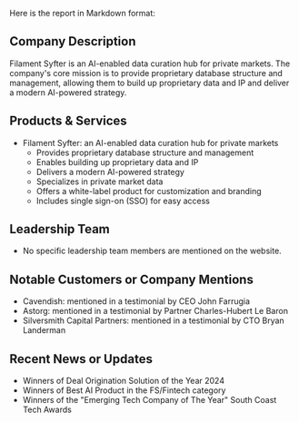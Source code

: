 Here is the report in Markdown format:

## Company Description
Filament Syfter is an AI-enabled data curation hub for private markets. The company's core mission is to provide proprietary database structure and management, allowing them to build up proprietary data and IP and deliver a modern AI-powered strategy.

## Products & Services
* Filament Syfter: an AI-enabled data curation hub for private markets
	+ Provides proprietary database structure and management
	+ Enables building up proprietary data and IP
	+ Delivers a modern AI-powered strategy
	+ Specializes in private market data
	+ Offers a white-label product for customization and branding
	+ Includes single sign-on (SSO) for easy access

## Leadership Team
* No specific leadership team members are mentioned on the website.

## Notable Customers or Company Mentions
* Cavendish: mentioned in a testimonial by CEO John Farrugia
* Astorg: mentioned in a testimonial by Partner Charles-Hubert Le Baron
* Silversmith Capital Partners: mentioned in a testimonial by CTO Bryan Landerman

## Recent News or Updates
* Winners of Deal Origination Solution of the Year 2024
* Winners of Best AI Product in the FS/Fintech category
* Winners of the "Emerging Tech Company of The Year" South Coast Tech Awards